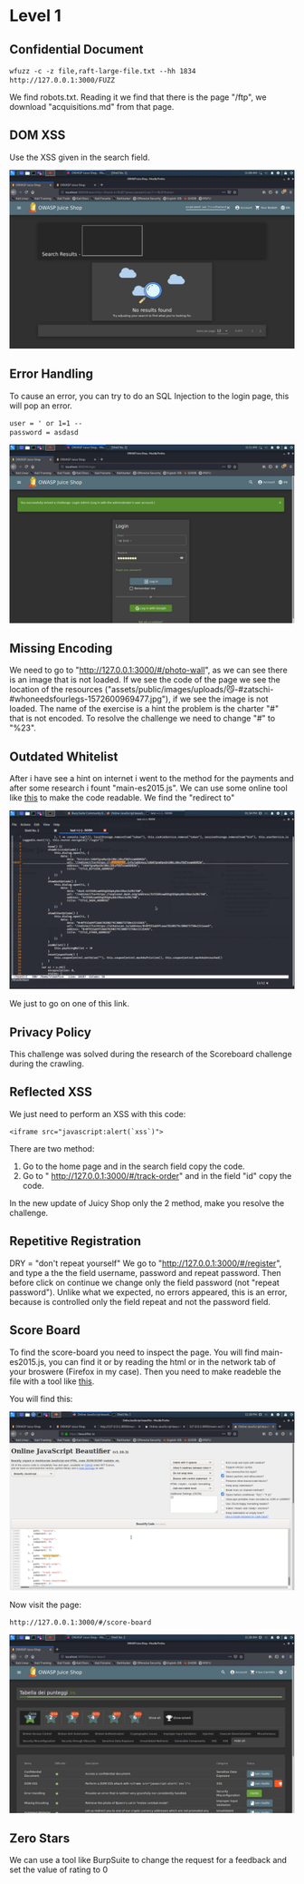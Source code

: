 # Level 1

## Confidential Document
```
wfuzz -c -z file,raft-large-file.txt --hh 1834 http://127.0.0.1:3000/FUZZ
```
We find robots.txt. Reading it we find that there is the page "/ftp", we download "acquisitions.md" from that page.


## DOM XSS
Use the XSS given in the search field.

![DOM XSS](https://github.com/AlessandroMorelli96/Writeups/blob/master/juice-shop/images/01_01.png)

## Error Handling
To cause an error, you can try to do an SQL Injection to the login page, this will pop an error.

```
user = ' or 1=1 --
password = asdasd
```

![Error Handling](https://github.com/AlessandroMorelli96/Writeups/blob/master/juice-shop/images/01_02.png)

## Missing Encoding
We need to go to "http://127.0.0.1:3000/#/photo-wall", as we can see there is an image that is not loaded.
If we see the code of the page we see the location of the resources ("assets/public/images/uploads/😼-#zatschi-#whoneedsfourlegs-1572600969477.jpg"), if we see the image is not loaded. The name of the exercise is a hint the problem is the charter "#" that is not encoded.
To resolve the challenge we need to change "#" to "%23".

## Outdated Whitelist
After i have see a hint on internet i went to the method for the payments and after some research i fount "main-es2015.js".
We can use some online tool like [this](https://beautifier.io) to make the code readable.
We find the "redirect to"

![Redirect to](https://github.com/AlessandroMorelli96/Writeups/blob/master/juice-shop/images/01_03.png)

We just to go on one of this link.

## Privacy Policy
This challenge was solved during the research of the Scoreboard challenge during the crawling.

## Reflected XSS
We just need to perform an XSS with this code:
```
<iframe src="javascript:alert(`xss`)">
```
There are two method:

1. Go to the home page and in the search field copy the code.
2. Go to " http://127.0.0.1:3000/#/track-order" and in the field "id" copy the code.

In the new update of Juicy Shop only the 2 method, make you resolve the challenge.

## Repetitive Registration
DRY = "don't repeat yourself"
We go to "http://127.0.0.1:3000/#/register", and type a the the field username, password and repeat password. Then before click on continue we change only the field password (not "repeat password"). Unlike what we expected, no errors appeared, this is an error, because is controlled only the field repeat and not the password field.

## Score Board
To find the score-board you need to inspect the page. You will find main-es2015.js, you can find it or by reading the html or in the network tab of your broswere (Firefox in my case).
Then you need to make readeble the file with a tool like [this](https://beautifier.io).

You will find this:

![score-board](https://github.com/AlessandroMorelli96/Writeups/blob/master/juice-shop/images/01_04.png)

Now visit the page:
```
http://127.0.0.1:3000/#/score-board
```

![Score Board](https://github.com/AlessandroMorelli96/Writeups/blob/master/juice-shop/images/00_02.png)

## Zero Stars
We can use a tool like BurpSuite to change the request for a feedback and set the value of rating to 0


